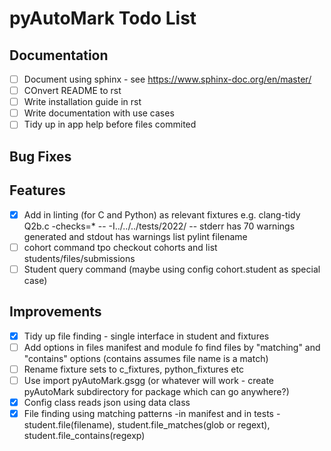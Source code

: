 # pyAutoMark Todo List

## Documentation

* [ ] Document using sphinx - see <https://www.sphinx-doc.org/en/master/>
* [ ] COnvert README to rst
* [ ] Write installation guide in rst
* [ ] Write documentation with use cases
* [ ] Tidy up in app help before files commited

## Bug Fixes

## Features

* [X] Add in linting (for C and Python) as relevant fixtures e.g.
     clang-tidy Q2b.c -checks=* -- -I../../../tests/2022/ -- stderr has 70 warnings generated and stdout has warnings list
     pylint filename
* [ ] cohort  command tpo checkout cohorts and list students/files/submissions
* [ ] Student query command (maybe using config cohort.student as special case)

## Improvements

* [X] Tidy up file finding - single interface in student and fixtures
* [ ] Add options in files manifest and module fo find files by "matching" and "contains" options (contains assumes file name is a match)
* [ ] Rename fixture sets to c_fixtures, python_fixtures etc
* [ ] Use import pyAutoMark.gsgg (or whatever will work - create pyAutoMark subdirectory for package which can go anywhere?)
* [X] Config class reads json  using data class
* [X] File finding using matching patterns -in manifest and in tests - student.file(filename), student.file_matches(glob or regext), student.file_contains(regexp)
